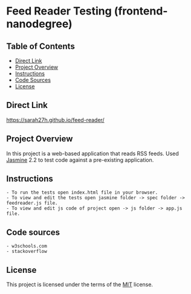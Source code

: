 Feed Reader Testing (frontend-nanodegree)
===============================

## Table of Contents

* [Direct Link](#direct-link)
* [Project Overview](#project-overview)
* [Instructions](#instructions)
* [Code Sources](#code-sources)
* [License](#license)

## Direct Link

https://sarah27h.github.io/feed-reader/

## Project Overview

In this project is a web-based application that reads RSS feeds. Used [Jasmine](http://jasmine.github.io/) 2.2 to test code against a pre-existing application.  

## Instructions

    - To run the tests open index.html file in your browser.
    - To view and edit the tests open jasmine folder -> spec folder -> feedreader.js file.
    - To view and edit js code of project open -> js folder -> app.js file.

## Code sources

    - w3schools.com
    - stackoverflow

## License

This project is licensed under the terms of the <a href="https://choosealicense.com/licenses/mit/" rel="nofollow">MIT</a> license.